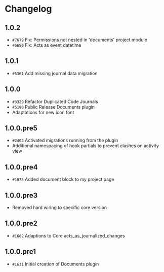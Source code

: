 <!---- copyright
OpenProject Documents Plugin

Former OpenProject Core functionality extracted into a plugin.

Copyright (C) 2009-2014 the OpenProject Foundation (OPF)

This program is free software; you can redistribute it and/or
modify it under the terms of the GNU General Public License version 3.

OpenProject is a fork of ChiliProject, which is a fork of Redmine. The copyright follows:
Copyright (C) 2006-2013 Jean-Philippe Lang
Copyright (C) 2010-2013 the ChiliProject Team

This program is free software; you can redistribute it and/or
modify it under the terms of the GNU General Public License
as published by the Free Software Foundation; either version 2
of the License, or (at your option) any later version.

This program is distributed in the hope that it will be useful,
but WITHOUT ANY WARRANTY; without even the implied warranty of
MERCHANTABILITY or FITNESS FOR A PARTICULAR PURPOSE.  See the
GNU General Public License for more details.

You should have received a copy of the GNU General Public License
along with this program; if not, write to the Free Software
Foundation, Inc., 51 Franklin Street, Fifth Floor, Boston, MA  02110-1301, USA.

See doc/COPYRIGHT.rdoc for more details.

++-->

# Changelog

## 1.0.2

* `#7679` Fix: Permissions not nested in 'documents' project module
* `#5650` Fix: Acts as event datetime

## 1.0.1

* `#5361` Add missing journal data migration

## 1.0.0

* `#3329` Refactor Duplicated Code Journals
* `#5190` Public Release Documents plugin
* Adaptations for new icon font

## 1.0.0.pre5

* `#2402` Activated migrations running from the plugin
* Additional namespacing of hook partials to prevent clashes on activity view

## 1.0.0.pre4

* `#1875` Added document block to my project page

## 1.0.0.pre3

* Removed hard wiring to specific core version

## 1.0.0.pre2

* `#1602` Adaptions to Core acts_as_journalized_changes

## 1.0.0.pre1

* `#1631` Initial creation of Documents plugin
